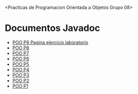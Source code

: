 <Practicas de Programacion Orientada a Objetos Grupo 08>
<html lang="es">
<head>
  <meta charset="UTF-8">
  <title>Documentos Javadoc</title>
</head>
<body>
  <h1>Documentos Javadoc</h1>
  <ul>
    <li><a href="docs9/Diagrama/index.html">POO P9 Pagina ejercicio laboratorio</a></li>
    <li><a href="docs8/index.html">POO P8</a></li>
    <li><a href="docs7/index.html">POO P7</a></li>
    <li><a href="docs1/index.html">POO P6</a></li>
    <li><a href="docs2/index.html">POO P5</a></li>
    <li><a href="docs3/index.html">POO P4</a></li>
    <li><a href="docs4/index.html">POO P3</a></li>
    <li><a href="docs5/index.html">POO P2</a></li>
    <li><a href="docs6/index.html">POO P1</a></li>
  </ul>
</body>
</html>
